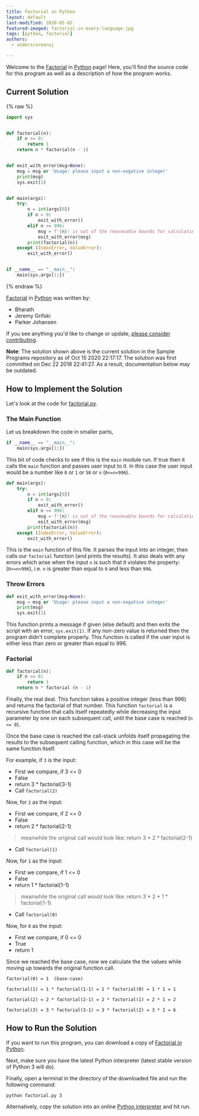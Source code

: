 ```yaml
---
title: Factorial in Python
layout: default
last-modified: 2020-05-02
featured-imaged: factorial-in-every-language.jpg
tags: [python, factorial]
authors:
  - underscoreanuj

---
```


Welcome to the [Factorial](https://rzuckerm.github.io/sample-programs-website-copy/projects/factorial) in [Python](https://rzuckerm.github.io/sample-programs-website-copy/languages/python) page! Here, you'll find the source code for this program as well as a description of how the program works.

## Current Solution

{% raw %}

```python
import sys


def factorial(n):
    if n <= 0:
        return 1
    return n * factorial(n - 1)


def exit_with_error(msg=None):
    msg = msg or 'Usage: please input a non-negative integer'
    print(msg)
    sys.exit(1)


def main(args):
    try:
        n = int(args[0])
        if n < 0:
            exit_with_error()
        elif n >= 996:
            msg = f'{n}! is out of the reasonable bounds for calculation'
            exit_with_error(msg)
        print(factorial(n))
    except (IndexError, ValueError):
        exit_with_error()


if __name__ == "__main__":
    main(sys.argv[1:])
```

{% endraw %}

[Factorial](https://rzuckerm.github.io/sample-programs-website-copy/projects/factorial) in [Python](https://rzuckerm.github.io/sample-programs-website-copy/languages/python) was written by:

- Bharath
- Jeremy Grifski
- Parker Johansen

If you see anything you'd like to change or update, [please consider contributing](https://github.com/TheRenegadeCoder/sample-programs).

**Note**: The solution shown above is the current solution in the Sample Programs repository as of Oct 15 2020 22:17:17. The solution was first committed on Dec 22 2018 22:41:27. As a result, documentation below may be outdated.

## How to Implement the Solution

Let's look at the 
code for [factorial.py](https://github.com/TheRenegadeCoder/sample-programs/blob/master/archive/p/python/factorial.py).


### The Main Function

Let us breakdown the code in smaller parts,

```python
if __name__ == "__main__":
    main(sys.argv[1:])
```
This bit of code checks to see if this is the `main` module run. If true then it calls the `main` function and passes user input to it. In this case the user input would be a number like `0` or `1` or `50` or `n` (`0<=n<996`).

```python
def main(args):
    try:
        n = int(args[0])
        if n < 0:
            exit_with_error()
        elif n >= 996:
            msg = f'{n}! is out of the reasonable bounds for calculation'
            exit_with_error(msg)
        print(factorial(n))
    except (IndexError, ValueError):
        exit_with_error()
```

This is the `main` function of this file. It parses the input into an integer, then calls our `factorial` function (and prints the results). It also deals with any errors which arise when the input `n` is such that it violates the property: (`0<=n<996`), i.e. `n` is greater than equal to `0` and less than `996`.

### Throw Errors

```python
def exit_with_error(msg=None):
    msg = msg or 'Usage: please input a non-negative integer'
    print(msg)
    sys.exit(1)
```

This function prints a message if given (else default) and then exits the script with an error, `sys.exit(1)`. If any non-zero value is returned then the program didn't complete properly. This function is called if the user input is either less than zero or greater than equal to 996.

### Factorial

```python
def factorial(n):
    if n <= 0:
        return 1
    return n * factorial (n - 1)
```

Finally, the real deal. This function takes a positive integer (less than 996) and returns the factorial of that number. This function `factorial` is a recursive function that calls itself repeatedly while decreasing the input parameter by one on each subsequent call, until the base case is reached 
(`n <= 0`).

Once the base case is reached the call-stack unfolds itself propagating the results to the subsequent calling function, which in this case will be the same function itself.

For example, if `3` is the input:

* First we compare, if 3 <= 0
* False
* return 3 * factorial(3-1)
* Call `factorial(2)`

Now, for `2` as the input:  

* First we compare, if 2 <= 0
* False
* return 2 * factorial(2-1) 
> meanwhile the original call would look like: 
> return 3 * 2 * factorial(2-1)
* Call `factorial(1)`

Now, for `1` as the input:
* First we compare, if 1 <= 0
* False
* return 1 * factorial(1-1) 
> meanwhile the original call would look like:
> return 3 * 2 * 1 * factorial(1-1)
* Call `factorial(0)`

Now, for `0` as the input:
* First we compare, if 0 <= 0
* True
* return 1

Since we reached the base case, now we calculate the the values while moving up towards the original function call.

    factorial(0) = 1  (base-case)
    
    factorial(1) = 1 * factorial(1-1) = 1 * factorial(0) = 1 * 1 = 1
    
    factorial(2) = 2 * factorial(2-1) = 2 * factorial(1) = 2 * 1 = 2
    
    factorial(3) = 3 * factorial(3-1) = 3 * factorial(2) = 3 * 2 = 6


## How to Run the Solution

If you want to run this program, you can download a copy of [Factorial in Python](https://github.com/TheRenegadeCoder/sample-programs/blob/master/archive/p/python/factorial.py).

Next, make sure you have the latest Python interpreter (latest stable version of Python 3 will do).

Finally, open a terminal in the directory of the downloaded file and run the following command:  

`python factorial.py 3`

Alternatively, copy the solution into an online [Python interpreter](https://colab.research.google.com) and hit run.
